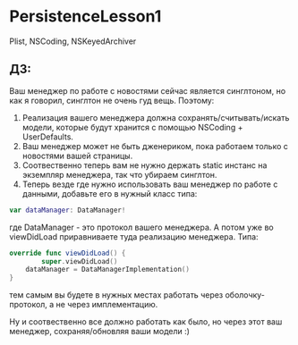 # PersistenceLesson1
Plist, NSCoding, NSKeyedArchiver

## ДЗ: 

Ваш менеджер по работе с новостями сейчас является синглтоном, но как я говорил, синглтон не очень гуд вещь. 
Поэтому: 
1) Реализация вашего менеджера должна сохранять/считывать/искать модели, которые будут хранится с помощью NSCoding + UserDefaults. 
2) Ваш менеджер может не быть дженериком, пока работаем только с новостями вашей страницы. 
3) Соотвественно теперь вам не нужно держать static инстанс на экземпляр менеджера, так что убираем синглтон. 
4) Теперь везде где нужно использовать ваш менеджер по работе с данными, добавьте его в нужный класс типа:     
```swift 
var dataManager: DataManager! 
```
где DataManager - это протокол вашего менеджера. А потом уже во viewDidLoad приравниваете туда реализацию менеджера. Типа:  
```swift
override func viewDidLoad() {
        super.viewDidLoad()
    dataManager = DataManagerImplementation() 
}
```
тем самым вы будете в нужных местах работать через оболочку-протокол, а не через имплементацию. 

Ну и соотвественно все должно работать как было, но через этот ваш менеджер, сохраняя/обновляя ваши модели :) 
